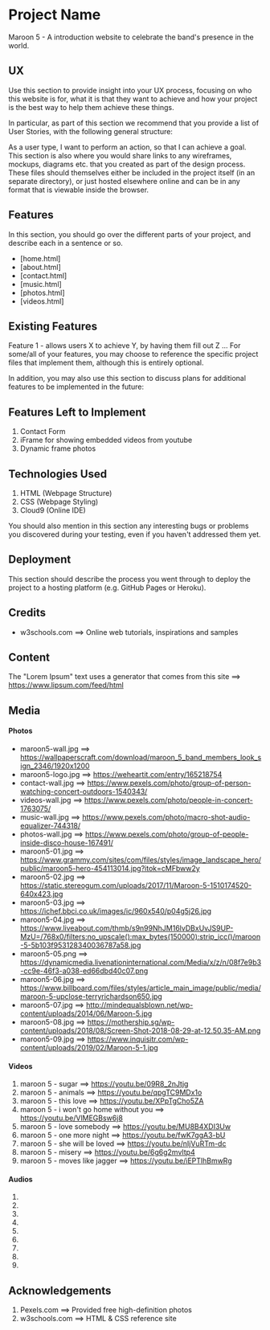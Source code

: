 # Project Name
Maroon 5 - A introduction website to celebrate the band's presence in the world.


## UX
Use this section to provide insight into your UX process, focusing on who this website is for, what it is that they want to achieve and how your project is the best way to help them achieve these things.

In particular, as part of this section we recommend that you provide a list of User Stories, with the following general structure:

As a user type, I want to perform an action, so that I can achieve a goal.
This section is also where you would share links to any wireframes, mockups, diagrams etc. that you created as part of the design process. These files should themselves either be included in the project itself (in an separate directory), or just hosted elsewhere online and can be in any format that is viewable inside the browser.


## Features
In this section, you should go over the different parts of your project, and describe each in a sentence or so.
* [home.html]
* [about.html]
* [contact.html]
* [music.html]
* [photos.html]
* [videos.html]


## Existing Features
Feature 1 - allows users X to achieve Y, by having them fill out Z
...
For some/all of your features, you may choose to reference the specific project files that implement them, although this is entirely optional.

In addition, you may also use this section to discuss plans for additional features to be implemented in the future:


## Features Left to Implement
1. Contact Form
2. iFrame for showing embedded videos from youtube
3. Dynamic frame photos


## Technologies Used
1. HTML         (Webpage Structure)
2. CSS          (Webpage Styling)
3. Cloud9       (Online IDE)

You should also mention in this section any interesting bugs or problems you discovered during your testing, even if you haven't addressed them yet.


## Deployment
This section should describe the process you went through to deploy the project to a hosting platform (e.g. GitHub Pages or Heroku).


## Credits
* w3schools.com   ==> Online web tutorials, inspirations and samples


## Content
The "Lorem Ipsum" text uses a generator that comes from this site ==> https://www.lipsum.com/feed/html


## Media
#### Photos
* maroon5-wall.jpg  ==> https://wallpaperscraft.com/download/maroon_5_band_members_look_sign_2346/1920x1200
* maroon5-logo.jpg  ==> https://weheartit.com/entry/165218754
* contact-wall.jpg  ==> https://www.pexels.com/photo/group-of-person-watching-concert-outdoors-1540343/
* videos-wall.jpg   ==> https://www.pexels.com/photo/people-in-concert-1763075/
* music-wall.jpg    ==> https://www.pexels.com/photo/macro-shot-audio-equalizer-744318/
* photos-wall.jpg   ==> https://www.pexels.com/photo/group-of-people-inside-disco-house-167491/
* maroon5-01.jpg    ==> https://www.grammy.com/sites/com/files/styles/image_landscape_hero/public/maroon5-hero-454113014.jpg?itok=cMFbww2y
* maroon5-02.jpg    ==> https://static.stereogum.com/uploads/2017/11/Maroon-5-1510174520-640x423.jpg
* maroon5-03.jpg    ==> https://ichef.bbci.co.uk/images/ic/960x540/p04g5j26.jpg
* maroon5-04.jpg    ==> https://www.liveabout.com/thmb/s9n99NhJM16lvDBxUvJS9UP-MzU=/768x0/filters:no_upscale():max_bytes(150000):strip_icc()/maroon-5-5b103f953128340036787a58.jpg
* maroon5-05.png    ==> https://dynamicmedia.livenationinternational.com/Media/x/z/n/08f7e9b3-cc9e-46f3-a038-ed66dbd40c07.png
* maroon5-06.jpg    ==> https://www.billboard.com/files/styles/article_main_image/public/media/maroon-5-upclose-terryrichardson650.jpg
* maroon5-07.jpg    ==> http://mindequalsblown.net/wp-content/uploads/2014/06/Maroon-5.jpg
* maroon5-08.jpg    ==> https://mothership.sg/wp-content/uploads/2018/08/Screen-Shot-2018-08-29-at-12.50.35-AM.png
* maroon5-09.jpg    ==> https://www.inquisitr.com/wp-content/uploads/2019/02/Maroon-5-1.jpg


#### Videos
1. maroon 5 - sugar                          ==> https://youtu.be/09R8_2nJtjg
2. maroon 5 - animals                        ==> https://youtu.be/qpgTC9MDx1o
3. maroon 5 - this love                      ==> https://youtu.be/XPpTgCho5ZA
4. maroon 5 - i won't go home without you    ==> https://youtu.be/VlMEGBsw6j8
5. maroon 5 - love somebody                  ==> https://youtu.be/MU8B4XDI3Uw
6. maroon 5 - one more night                 ==> https://youtu.be/fwK7ggA3-bU
7. maroon 5 - she will be loved              ==> https://youtu.be/nIjVuRTm-dc
8. maroon 5 - misery                         ==> https://youtu.be/6g6g2mvItp4
9. maroon 5 - moves like jagger              ==> https://youtu.be/iEPTlhBmwRg

#### Audios
1.
2.
3.
4.
5.
6.
7.
8.
9.

## Acknowledgements
1. Pexels.com       ==> Provided free high-definition photos
2. w3schools.com    ==> HTML & CSS reference site